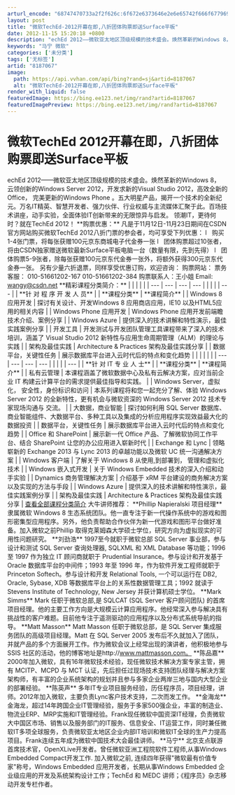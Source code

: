 ```yaml
---
arturl_encode: "68747470733a2f2f626c:6f672e6373646e2e6e65742f666f677969736c616e64323030:302f61727469636c652f64657461696c732f38313837303637"
layout: post
title: "微软TechEd-2012开幕在即,八折团体购票即送Surface平板"
date: 2012-11-15 15:20:18 +0800
description: "echEd 2012——微软亚太地区顶级规模的技术盛会。焕然革新的Windows 8， 云领创新的W"
keywords: "马宁 微软"
categories: ['未分类']
tags: ['无标签']
artid: "8187067"
image:
  path: https://api.vvhan.com/api/bing?rand=sj&artid=8187067
  alt: "微软TechEd-2012开幕在即,八折团体购票即送Surface平板"
render_with_liquid: false
featuredImage: https://bing.ee123.net/img/rand?artid=8187067
featuredImagePreview: https://bing.ee123.net/img/rand?artid=8187067
---
```


# 微软TechEd 2012开幕在即，八折团体购票即送Surface平板
echEd 2012——微软亚太地区顶级规模的技术盛会。焕然革新的Windows 8， 云领创新的Windows Server 2012，开发求新的Visual Studio 2012，高效全新的Office， 完美更新的Windows Phone 。五大明星产品，揭开一个技术的全新纪元。万名IT精英、智慧开发者、强力伙伴、行业权威与主流媒体汇聚于此。百场技术讲座，动手实验，全面体验IT创新带来的无限惊异与启发。
领潮IT，更待何时？就在TechEd 2012！
\*\*购票优惠：\*\*
凡是于11月12日-11月23日期间在CSDN官方网站购买微软TechEd 2012八折门票的参会者，均可享受下列优惠：
l   购买1-4张门票，将每张获赠100元京东商城电子代金券一张
l   团体购票超过10张者，将由CSDN独家赠送微软最新Surface平板电脑一台（数量有限，先到先得）
l   团体购票5-9张者，除每张获赠100元京东代金券一张外，将额外获得300元京东代金券一张。
另有少量六折退票，同样享受优惠订购，欢迎咨询：
购票网站：
票务客服：
010-51661202-167
010-51661202-384
购票联系人：王小姐
Email: wangy@csdn.net
\*\*精彩课程分类简介：\*\*
| | | | |
| --- | --- | --- | --- |
| | | | --- | | \*\*针 对 程 序 开 发 人 员\*\* | | \*\*课程分类\*\* | \*\*课程简介\*\* |
| Windows 8 应用开发 | 探讨有关设计、开发Windows 8 应用商店应用，IE10 以及HTML5应用的相关内容 |
| Windows Phone 应用开发 | Windows Phone 应用开发前端瞻技术介绍、案例分享 |
| Windows Azure | 提供深入的技术讲解和特性演示，最佳实践案例分享 |
| 开发工具 | 开发测试与开发团队管理工具课程带来了深入的技术培训，涵盖了 Visual Studio 2012 新特性与应用生命周期管理（ALM）的理论与实践 |
| 架构及最佳实践 | Architecture & Practices 架构及最佳实践分享 |
| 数据平台，关键性任务 | 展示数据库平台进入云时代后的特点和变化趋势 |
| | | | |
| --- | --- | --- | --- |
| | | | --- | | \*\*针 对 IT 专 业 人 士\*\* | | \*\*课程分类\*\* | \*\*课程简介\*\* |
| 私有云管理 | 本课程涵盖了微软数据中心及私有云解决方案，应对当前企业 IT 构建云计算平台的需求提供最佳指导和实践。 |
| Windows Server，虚拟化， 安全性，身份标识和访问 | 本系列课程将和您一起充分了解、体验 Windows Server 2012 的全新特性，更有机会与微软资深的 Windows Server 2012 技术专家现场沟通与 交流。 |
| 大数据，商业智能 | 探讨如何利用 SQL Server 数据库、商业智能组件、大数据平台、多种工具以及集成的分析应用程序实现效益最大化的数据投资 |
| 数据平台，关键性任务 | 展示数据库平台进入云时代后的特点和变化趋势 |
| Office 和 SharePoint | 展示新一代 Office 产品、了解微软协同工作平台、结合 SharePoint 让您的办公应用进入崭新时代 |
| Exchange 和 Lync | 领略崭新的 Exchange 2013 与 Lync 2013 的卓越功能以及微软 UC 统一沟通解决方案 |
| Windows 客户端 | 了解关于 Windows 8 从使用,到部署到， 管理和虚拟化技术 |
| Windows 嵌入式开发 | 关于 Windows Embedded 技术的深入介绍和动手实验 |
| Dynamics 商务管理解决方案 | 介绍基于 xRM 平台建设的商务解决方案以及实现的方法与手段 |
| Windows Azure | 提供深入的技术讲解和特性演示，最佳实践案例分享 |
| 架构及最佳实践 | Architecture & Practices 架构及最佳实践分享 |
[查看全部课程分类简介](http://www.microsoft.com/click/services/Redirect2.ashx?CR\_EAC=300054443)
大牛讲师推荐：
\*\*Phillip Napieralski 项目经理\*\*
隶属微软 Windows 8 生态系统团队。他一直专注于新一代操作系统中的游戏和图形密集型应用程序。另外，他负责帮助合作伙伴为新一代游戏和图形平台做好准备。加入微软之前Phillip 取得克莱姆森大学硕士学位，研究方向为虚拟现实的可用性问题研究。
\*\*刘劲浩\*\*
1997至今就职于微软总部 SQL Server 事业部，参与设计和测试 SQL Server 查询处理器, SQLXML 和 XML Database 等功能；1996 至 1997 作为独立 IT 顾问商就职于 Prudential Insurance。参与设计和开发基于 Oracle 数据库平台的中间件；1993 年至 1996 年，作为软件开发工程师就职于 Princeton Softech。参与设计和开发 Relational Tools, 一个可以运行在 DB2, Oracle, Sybase, XDB 等数据库平台上的关系性数据管理工具；1992 就读于 Stevens Institute of Technology, New Jersey 并获计算机硕士学位。
\*\*Mark Simms\*\*
Mark 任职于微软总部,是 SQLCAT (SQL Server 客户顾问团队) 的首席项目经理。他的主要工作方向是大规模云计算应用程序。他经常深入参与解决具有挑战性的客户难题。目前他专注于遥测驱动的应用程序以及分布式系统导航的指导。
\*\*Matt Masson\*\*
Matt Masson 任职于微软总部，是 SQL Server 集成服务团队的高级项目经理。Matt 在 SQL Server 2005 发布后不久就加入了团队，并就产品的多个方面展开工作。作为微软会议上经常出现的演讲者，他积极地参与 SSIS 社区的活动，他的博客地址是http://www.mattmasson.com。
\*\*陈品嘉\*\*
2000年加入微软，具有16年微软技术经验，现任微软技术解决方案专家主管，拥有 MCITP、MCPD 与 MCT 认证，先后担任过现场技术支持团队经理与解决方案架构师，有丰富的企业系统架构的规划并且参与多家企业两岸三地与国内大型企业的部署经验。
\*\*陈英声\*\*
多年IT专业项目服务经验，历任程序员，项目经理，讲师。2012年加入微软，主要负责Lync客户技术支持，二次而发工作。
\*\*金海龙\*\*
金海龙，超过14年跨国企业IT管理经验，服务于多家500强企业，丰富的制造业、物流业ERP、MRP实施和IT管理经验。Frank现任微软中国资深IT经理，负责微软大中国区市场、销售以及服务部门的IT服务、信息安全、IT运营工作，同时兼任微软IT多项全球服务，负责微软亚太地区企业内部IT培训和微软IT全球的生产力提高项目。Frank连续五年成为微软中国技术大会最佳讲师。
\*\*马宁\*\*
北京支点联游首席技术官，OpenXLive开发者。曾任微软亚洲工程院软件工程师,从事Windows Embedded Compact开发工作. 加入微软之前, 连续四年获得"微软最有价值专家"称号，Windows Embedded 应用开发者，长期从事Windows Embedded 企业级应用的开发及系统架构设计工作；TechEd 和 MEDC 讲师；《程序员》杂志移动开发专栏作者。